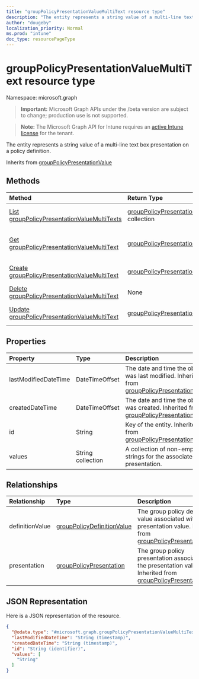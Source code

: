 ```yaml
---
title: "groupPolicyPresentationValueMultiText resource type"
description: "The entity represents a string value of a multi-line text box presentation on a policy definition."
author: "dougeby"
localization_priority: Normal
ms.prod: "intune"
doc_type: resourcePageType
---
```


# groupPolicyPresentationValueMultiText resource type

Namespace: microsoft.graph

> **Important:** Microsoft Graph APIs under the /beta version are subject to change; production use is not supported.

> **Note:** The Microsoft Graph API for Intune requires an [active Intune license](https://go.microsoft.com/fwlink/?linkid=839381) for the tenant.

The entity represents a string value of a multi-line text box presentation on a policy definition.


Inherits from [groupPolicyPresentationValue](../resources/intune-grouppolicy-grouppolicypresentationvalue.md)

## Methods
|Method|Return Type|Description|
|:---|:---|:---|
|[List groupPolicyPresentationValueMultiTexts](../api/intune-grouppolicy-grouppolicypresentationvaluemultitext-list.md)|[groupPolicyPresentationValueMultiText](../resources/intune-grouppolicy-grouppolicypresentationvaluemultitext.md) collection|List properties and relationships of the [groupPolicyPresentationValueMultiText](../resources/intune-grouppolicy-grouppolicypresentationvaluemultitext.md) objects.|
|[Get groupPolicyPresentationValueMultiText](../api/intune-grouppolicy-grouppolicypresentationvaluemultitext-get.md)|[groupPolicyPresentationValueMultiText](../resources/intune-grouppolicy-grouppolicypresentationvaluemultitext.md)|Read properties and relationships of the [groupPolicyPresentationValueMultiText](../resources/intune-grouppolicy-grouppolicypresentationvaluemultitext.md) object.|
|[Create groupPolicyPresentationValueMultiText](../api/intune-grouppolicy-grouppolicypresentationvaluemultitext-create.md)|[groupPolicyPresentationValueMultiText](../resources/intune-grouppolicy-grouppolicypresentationvaluemultitext.md)|Create a new [groupPolicyPresentationValueMultiText](../resources/intune-grouppolicy-grouppolicypresentationvaluemultitext.md) object.|
|[Delete groupPolicyPresentationValueMultiText](../api/intune-grouppolicy-grouppolicypresentationvaluemultitext-delete.md)|None|Deletes a [groupPolicyPresentationValueMultiText](../resources/intune-grouppolicy-grouppolicypresentationvaluemultitext.md).|
|[Update groupPolicyPresentationValueMultiText](../api/intune-grouppolicy-grouppolicypresentationvaluemultitext-update.md)|[groupPolicyPresentationValueMultiText](../resources/intune-grouppolicy-grouppolicypresentationvaluemultitext.md)|Update the properties of a [groupPolicyPresentationValueMultiText](../resources/intune-grouppolicy-grouppolicypresentationvaluemultitext.md) object.|

## Properties
|Property|Type|Description|
|:---|:---|:---|
|lastModifiedDateTime|DateTimeOffset|The date and time the object was last modified. Inherited from [groupPolicyPresentationValue](../resources/intune-grouppolicy-grouppolicypresentationvalue.md)|
|createdDateTime|DateTimeOffset|The date and time the object was created. Inherited from [groupPolicyPresentationValue](../resources/intune-grouppolicy-grouppolicypresentationvalue.md)|
|id|String|Key of the entity. Inherited from [groupPolicyPresentationValue](../resources/intune-grouppolicy-grouppolicypresentationvalue.md)|
|values|String collection|A collection of non-empty strings for the associated presentation.|

## Relationships
|Relationship|Type|Description|
|:---|:---|:---|
|definitionValue|[groupPolicyDefinitionValue](../resources/intune-grouppolicy-grouppolicydefinitionvalue.md)|The group policy definition value associated with the presentation value. Inherited from [groupPolicyPresentationValue](../resources/intune-grouppolicy-grouppolicypresentationvalue.md)|
|presentation|[groupPolicyPresentation](../resources/intune-grouppolicy-grouppolicypresentation.md)|The group policy presentation associated with the presentation value. Inherited from [groupPolicyPresentationValue](../resources/intune-grouppolicy-grouppolicypresentationvalue.md)|

## JSON Representation
Here is a JSON representation of the resource.
<!-- {
  "blockType": "resource",
  "keyProperty": "id",
  "@odata.type": "microsoft.graph.groupPolicyPresentationValueMultiText"
}
-->
``` json
{
  "@odata.type": "#microsoft.graph.groupPolicyPresentationValueMultiText",
  "lastModifiedDateTime": "String (timestamp)",
  "createdDateTime": "String (timestamp)",
  "id": "String (identifier)",
  "values": [
    "String"
  ]
}
```





